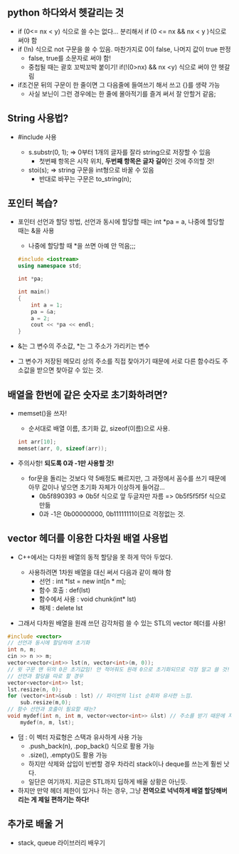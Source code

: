 ## python 하다와서 헷갈리는 것

- if (0<= nx < y) 식으로 쓸 수는 없다... 분리해서 if (0 <= nx && nx < y )식으로 써야 함
- if (!n) 식으로 not 구문을 쓸 수 있음. 마찬가지로 0이 false, 나머지 값이 true 판정
  - false, true를 소문자로 써야 함!
  - 중첩될 때는 괄호 꼬박꼬박 붙이기! if(!(0>nx) && nx <y) 식으로 써야 안 헷갈림
- if조건문 뒤의 구문이 한 줄이면 그 다음줄에 들여쓰기 해서 쓰고 {}를 생략 가능
  - 사실 보닌이 그런 경우에는 한 줄에 몰아적기를 즐겨 써서 잘 안할거 같음;

## String 사용법?

- #include <string> 사용
  - s.substr(0, 1); => 0부터 1개의 글자를 잘라 string으로 저장할 수 있음
    - 첫번째 항목은 시작 위치, **두번째 항목은 글자 길이**인 것에 주의할 것!
  - stoi(s); => string 구문을 int형으로 바꿀 수 있음
    - 반대로 바꾸는 구문은 to_string(n);

## 포인터 복습?

- 포인터 선언과 할당 방법, 선언과 동시에 할당할 때는 int *pa = a, 나중에 할당할 때는 &을 사용

  - 나중에 할당할 때 *을 쓰면 아예 안 먹음;;;

  ```cpp
  #include <iostream>
  using namespace std;
  
  int *pa;
  
  int main()
  {
      int a = 1;
      pa = &a;
      a = 2;
      cout << *pa << endl;
  }
  ```

-  &는 그 변수의 주소값, *는 그 주소가 가리키는 변수

  - 그 변수가 저장된 메모리 상의 주소를 직접 찾아가기 때문에 서로 다른 함수라도 주소값을 받으면 찾아갈 수 있는 것.

## 배열을 한번에 같은 숫자로 초기화하려면?

- memset()을 쓰자!

  - 순서대로 배열 이름, 초기화 값, sizeof(이름)으로 사용.

  ```cpp
  int arr[10];
  memset(arr, 0, sizeof(arr));
  ```

- 주의사항! **되도록 0과 -1만 사용할 것!**

  - for문을 돌리는 것보다 약 5배정도 빠르지만, 그 과정에서 꼼수를 쓰기 때문에 아무 값이나 넣으면 초기화 자체가 이상하게 들어감...
    - 0b5f890393 => 0b5f 식으로 앞 두글자만 자름 => 0b5f5f5f5f 식으로 만듦
    - 0과 -1은 0b00000000, 0b11111111이므로 걱정없는 것.

## vector 헤더를 이용한 다차원 배열 사용법

- C++에서는 다차원 배열의 동적 할당을 못 하게 막아 두었다.
  - 사용하려면 1차원 배열을 대신 써서 다음과 같이 해야 함
    - 선언 : int *lst = new int[n * m];
    - 함수 호출 : def(lst)
    - 함수에서 사용 : void chunk(int* lst)
    - 해제 : delete lst

- 그래서 다차원 배열을 원래 쓰던 감각처럼 쓸 수 있는 STL의 vector 헤더를 사용!

```cpp
#include <vector>
// 선언과 동시에 할당하며 초기화
int n, m;
cin >> n >> m;
vector<vector<int>> lst(n, vector<int>(m, 0));
// 윗 구문 맨 뒤의 0은 초기값임! 안 적어줘도 원래 0으로 초기화되므로 걱정 말고 쓸 것!
// 선언과 할당을 따로 할 경우
vector<vector<int>> lst;
lst.resize(n, 0);
for (vector<int>&sub : lst) // 파이썬의 list 순회와 유사한 느낌.
    sub.resize(m,0);
// 함수 선언과 호출이 필요할 때는?
void mydef(int n, int m, vector<vector<int>> &lst) // 주소를 받기 때문에 지역으로 할당해도 사용가능
    mydef(n, m, lst);
```

- 덤 : 이 벡터 자료형은 스택과 유사하게 사용 가능
  - .push_back(n), .pop_back() 식으로 활용 가능
  - .size(), .empty()도 활용 가능
  - 하지만 삭제와 삽입이 빈번할 경우 차라리 stack이나 deque를 쓰는게 훨씬 낫다.
  - 일단은 여기까지. 지금은 STL까지 딥하게 배울 상황은 아닌듯.
- 하지만 만약 헤더 제한이 있거나 하는 경우, 그냥 **전역으로 넉넉하게 배열 할당해버리는 게 제일 편하기는 하다!**

## 추가로 배울 거

- stack, queue 라이브러리 배우기